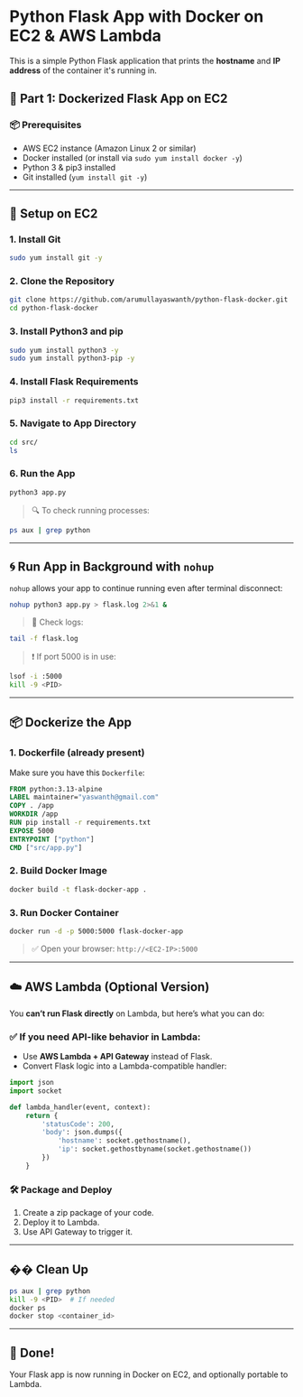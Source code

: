 # Python Flask App with Docker on EC2 & AWS Lambda 

This is a simple Python Flask application that prints the **hostname** and **IP address** of the container it's running in.

## 🐳 Part 1: Dockerized Flask App on EC2

### 📦 Prerequisites

* AWS EC2 instance (Amazon Linux 2 or similar)
* Docker installed (or install via `sudo yum install docker -y`)
* Python 3 & pip3 installed
* Git installed (`yum install git -y`)

---

## 🚀 Setup on EC2

### 1. Install Git

```bash
sudo yum install git -y
```

### 2. Clone the Repository

```bash
git clone https://github.com/arumullayaswanth/python-flask-docker.git
cd python-flask-docker
```

### 3. Install Python3 and pip

```bash
sudo yum install python3 -y
sudo yum install python3-pip -y
```

### 4. Install Flask Requirements

```bash
pip3 install -r requirements.txt
```

### 5. Navigate to App Directory

```bash
cd src/
ls
```

### 6. Run the App

```bash
python3 app.py
```

> 🔍 To check running processes:

```bash
ps aux | grep python
```

---

## 🌀 Run App in Background with `nohup`

`nohup` allows your app to continue running even after terminal disconnect:

```bash
nohup python3 app.py > flask.log 2>&1 &
```

> 💪 Check logs:

```bash
tail -f flask.log
```

> ❗ If port 5000 is in use:

```bash
lsof -i :5000
kill -9 <PID>
```

---

## 📦 Dockerize the App

### 1. Dockerfile (already present)

Make sure you have this `Dockerfile`:

```Dockerfile
FROM python:3.13-alpine
LABEL maintainer="yaswanth@gmail.com"
COPY . /app
WORKDIR /app
RUN pip install -r requirements.txt
EXPOSE 5000
ENTRYPOINT ["python"]
CMD ["src/app.py"]
```

### 2. Build Docker Image

```bash
docker build -t flask-docker-app .
```

### 3. Run Docker Container

```bash
docker run -d -p 5000:5000 flask-docker-app
```

> ✅ Open your browser: `http://<EC2-IP>:5000`

---

## ☁️ AWS Lambda (Optional Version)

You **can’t run Flask directly** on Lambda, but here’s what you can do:

### ✅ If you need API-like behavior in Lambda:

* Use **AWS Lambda + API Gateway** instead of Flask.
* Convert Flask logic into a Lambda-compatible handler:

```python
import json
import socket

def lambda_handler(event, context):
    return {
        'statusCode': 200,
        'body': json.dumps({
            'hostname': socket.gethostname(),
            'ip': socket.gethostbyname(socket.gethostname())
        })
    }
```

### 🛠️ Package and Deploy

1. Create a zip package of your code.
2. Deploy it to Lambda.
3. Use API Gateway to trigger it.

---

## �� Clean Up

```bash
ps aux | grep python
kill -9 <PID>  # If needed
docker ps
docker stop <container_id>
```

---

## 🙌 Done!

Your Flask app is now running in Docker on EC2, and optionally portable to Lambda.

